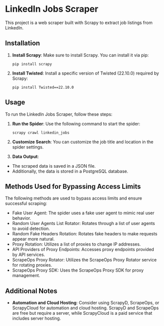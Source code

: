 ﻿# LinkedIn Jobs Scraper

This project is a web scraper built with Scrapy to extract job listings from LinkedIn.

## Installation

1. **Install Scrapy**: Make sure to install Scrapy. You can install it via pip:

    ```pip install scrapy```


2. **Install Twisted**: Install a specific version of Twisted (22.10.0) required by Scrapy:

    ```pip install Twisted==22.10.0```


## Usage

To run the LinkedIn Jobs Scraper, follow these steps:

1. **Run the Spider**: Use the following command to start the spider:

    ```scrapy crawl linkedin_jobs```


2. **Customize Search**: You can customize the job title and location in the spider settings.

3. **Data Output**:
- The scraped data is saved in a JSON file.
- Additionally, the data is stored in a PostgreSQL database.

## Methods Used for Bypassing Access Limits

The following methods are used to bypass access limits and ensure successful scraping:
- Fake User Agent: The spider uses a fake user agent to mimic real user behavior.
- Random User Agents List Rotator: Rotates through a list of user agents to avoid detection.
- Random Fake Headers Rotation: Rotates fake headers to make requests appear more natural.
- Proxy Rotation: Utilizes a list of proxies to change IP addresses.
- API Providers of Proxy Endpoints: Accesses proxy endpoints provided by API services.
- ScrapeOps Proxy Rotator: Utilizes the ScrapeOps Proxy Rotator service for rotating proxies.
- ScrapeOps Proxy SDK: Uses the ScrapeOps Proxy SDK for proxy management.

## Additional Notes

- **Automation and Cloud Hosting**: Consider using ScrapyD, ScrapeOps, or ScrapyCloud for automation and cloud hosting. ScrapyD and ScrapeOps are free but require a server, while ScrapyCloud is a paid service that includes server hosting.
